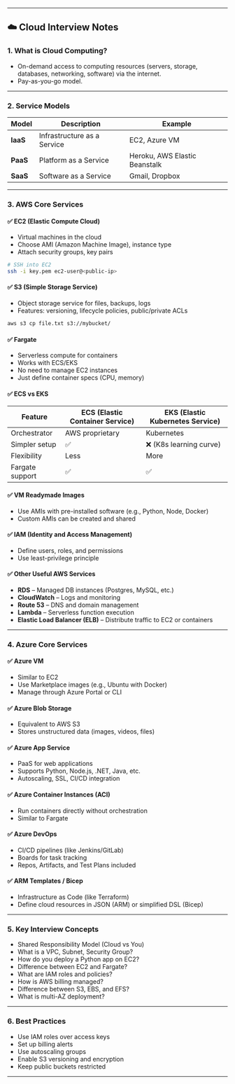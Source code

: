 
---

## ☁️ Cloud Interview Notes

### 1. **What is Cloud Computing?**

* On-demand access to computing resources (servers, storage, databases, networking, software) via the internet.
* Pay-as-you-go model.

---

### 2. **Service Models**

| Model    | Description                 | Example                       |
| -------- | --------------------------- | ----------------------------- |
| **IaaS** | Infrastructure as a Service | EC2, Azure VM                 |
| **PaaS** | Platform as a Service       | Heroku, AWS Elastic Beanstalk |
| **SaaS** | Software as a Service       | Gmail, Dropbox                |

---

### 3. **AWS Core Services**

#### ✅ **EC2 (Elastic Compute Cloud)**

* Virtual machines in the cloud
* Choose AMI (Amazon Machine Image), instance type
* Attach security groups, key pairs

```bash
# SSH into EC2
ssh -i key.pem ec2-user@<public-ip>
```

#### ✅ **S3 (Simple Storage Service)**

* Object storage service for files, backups, logs
* Features: versioning, lifecycle policies, public/private ACLs

```bash
aws s3 cp file.txt s3://mybucket/
```

#### ✅ **Fargate**

* Serverless compute for containers
* Works with ECS/EKS
* No need to manage EC2 instances
* Just define container specs (CPU, memory)

#### ✅ **ECS vs EKS**

| Feature         | ECS (Elastic Container Service) | EKS (Elastic Kubernetes Service) |
| --------------- | ------------------------------- | -------------------------------- |
| Orchestrator    | AWS proprietary                 | Kubernetes                       |
| Simpler setup   | ✅                               | ❌ (K8s learning curve)           |
| Flexibility     | Less                            | More                             |
| Fargate support | ✅                               | ✅                                |

#### ✅ **VM Readymade Images**

* Use AMIs with pre-installed software (e.g., Python, Node, Docker)
* Custom AMIs can be created and shared

#### ✅ **IAM (Identity and Access Management)**

* Define users, roles, and permissions
* Use least-privilege principle

#### ✅ **Other Useful AWS Services**

* **RDS** – Managed DB instances (Postgres, MySQL, etc.)
* **CloudWatch** – Logs and monitoring
* **Route 53** – DNS and domain management
* **Lambda** – Serverless function execution
* **Elastic Load Balancer (ELB)** – Distribute traffic to EC2 or containers

---

### 4. **Azure Core Services**

#### ✅ **Azure VM**

* Similar to EC2
* Use Marketplace images (e.g., Ubuntu with Docker)
* Manage through Azure Portal or CLI

#### ✅ **Azure Blob Storage**

* Equivalent to AWS S3
* Stores unstructured data (images, videos, files)

#### ✅ **Azure App Service**

* PaaS for web applications
* Supports Python, Node.js, .NET, Java, etc.
* Autoscaling, SSL, CI/CD integration

#### ✅ **Azure Container Instances (ACI)**

* Run containers directly without orchestration
* Similar to Fargate

#### ✅ **Azure DevOps**

* CI/CD pipelines (like Jenkins/GitLab)
* Boards for task tracking
* Repos, Artifacts, and Test Plans included

#### ✅ **ARM Templates / Bicep**

* Infrastructure as Code (like Terraform)
* Define cloud resources in JSON (ARM) or simplified DSL (Bicep)

---

### 5. **Key Interview Concepts**

* Shared Responsibility Model (Cloud vs You)
* What is a VPC, Subnet, Security Group?
* How do you deploy a Python app on EC2?
* Difference between EC2 and Fargate?
* What are IAM roles and policies?
* How is AWS billing managed?
* Difference between S3, EBS, and EFS?
* What is multi-AZ deployment?

---

### 6. **Best Practices**

* Use IAM roles over access keys
* Set up billing alerts
* Use autoscaling groups
* Enable S3 versioning and encryption
* Keep public buckets restricted

---